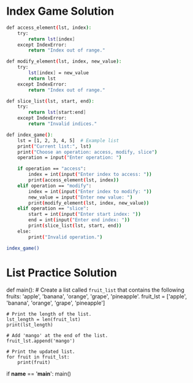 # Index Game Solution
```bash
def access_element(lst, index):
    try:
        return lst[index]
    except IndexError:
        return "Index out of range."

def modify_element(lst, index, new_value):
    try:
        lst[index] = new_value
        return lst
    except IndexError:
        return "Index out of range."

def slice_list(lst, start, end):
    try:
        return lst[start:end]
    except IndexError:
        return "Invalid indices."

def index_game():
    lst = [1, 2, 3, 4, 5]  # Example list
    print("Current list:", lst)
    print("Choose an operation: access, modify, slice")
    operation = input("Enter operation: ")

    if operation == "access":
        index = int(input("Enter index to access: "))
        print(access_element(lst, index))
    elif operation == "modify":
        index = int(input("Enter index to modify: "))
        new_value = input("Enter new value: ")
        print(modify_element(lst, index, new_value))
    elif operation == "slice":
        start = int(input("Enter start index: "))
        end = int(input("Enter end index: "))
        print(slice_list(lst, start, end))
    else:
        print("Invalid operation.")

index_game()

```

# List Practice Solution

def main():
    # Create a list called `fruit_list` that contains the following fruits: 'apple', 'banana', 'orange', 'grape', 'pineapple'.
    fruit_lst = ['apple', 'banana', 'orange', 'grape', 'pineapple']
    
    # Print the length of the list.
    lst_length = len(fruit_lst)
    print(lst_length)

    # Add 'mango' at the end of the list. 
    fruit_lst.append('mango')

    # Print the updated list.
    for fruit in fruit_lst:
        print(fruit)

if __name__ == '__main__':
    main()

